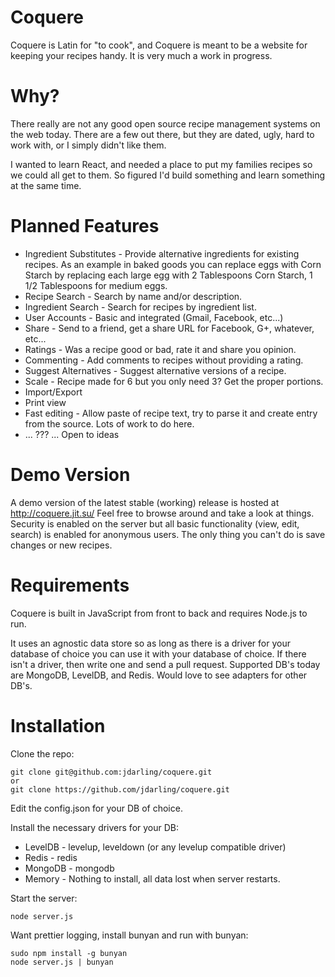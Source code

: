 Coquere
=======

Coquere is Latin for "to cook", and Coquere is meant to be a website for keeping
your recipes handy.  It is very much a work in progress.

Why?
====

There really are not any good open source recipe management systems on the web
today.  There are a few out there, but they are dated, ugly, hard to work with,
or I simply didn't like them.

I wanted to learn React, and needed a place to put my families recipes so we
could all get to them.  So figured I'd build something and learn something at
the same time.

Planned Features
================

  * Ingredient Substitutes - Provide alternative ingredients for existing
    recipes.  As an example in baked goods you can replace eggs with Corn Starch
    by replacing each large egg with 2 Tablespoons Corn Starch, 1 1/2 Tablespoons
    for medium eggs.
  * Recipe Search - Search by name and/or description.
  * Ingredient Search - Search for recipes by ingredient list.
  * User Accounts - Basic and integrated (Gmail, Facebook, etc...)
  * Share - Send to a friend, get a share URL for Facebook, G+, whatever, etc...
  * Ratings - Was a recipe good or bad, rate it and share you opinion.
  * Commenting - Add comments to recipes without providing a rating.
  * Suggest Alternatives - Suggest alternative versions of a recipe.
  * Scale - Recipe made for 6 but you only need 3?  Get the proper portions.
  * Import/Export
  * Print view
  * Fast editing - Allow paste of recipe text, try to parse it and create entry
    from the source.  Lots of work to do here.
  * ... ??? ... Open to ideas

Demo Version
============

A demo version of the latest stable (working) release is hosted at
http://coquere.jit.su/  Feel free to browse around and take a look at things.
Security is enabled on the server but all basic functionality (view, edit,
search) is enabled for anonymous users.  The only thing you can't do is save
changes or new recipes.

Requirements
============

Coquere is built in JavaScript from front to back and requires Node.js to run.

It uses an agnostic data store so as long as there is a driver for your database
of choice you can use it with your database of choice.  If there isn't a driver,
then write one and send a pull request.  Supported DB's today are MongoDB,
LevelDB, and Redis.  Would love to see adapters for other DB's.

Installation
============

Clone the repo:

```
git clone git@github.com:jdarling/coquere.git
or
git clone https://github.com/jdarling/coquere.git
```

Edit the config.json for your DB of choice.

Install the necessary drivers for your DB:

  * LevelDB - levelup, leveldown (or any levelup compatible driver)
  * Redis - redis
  * MongoDB - mongodb
  * Memory - Nothing to install, all data lost when server restarts.

Start the server:

```
node server.js
```

Want prettier logging, install bunyan and run with bunyan:

```
sudo npm install -g bunyan
node server.js | bunyan
```

